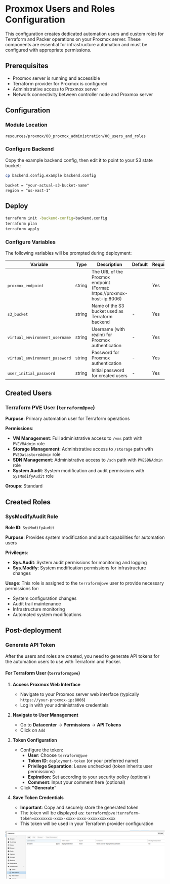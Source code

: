 # Proxmox Users and Roles Configuration

This configuration creates dedicated automation users and custom roles for Terraform and Packer operations on your Proxmox server. These components are essential for infrastructure automation and must be configured with appropriate permissions.

## Prerequisites

- Proxmox server is running and accessible
- Terraform provider for Proxmox is configured
- Administrative access to Proxmox server
- Network connectivity between controller node and Proxmox server

## Configuration

### Module Location

`resources/proxmox/00_proxmox_administration/00_users_and_roles`

### Configure Backend

Copy the example backend config, then edit it to point to your S3 state bucket:

```bash
cp backend.config.example backend.config
```

```hcl
bucket = "your-actual-s3-bucket-name"
region = "us-east-1"
```


## Deploy

```bash
terraform init -backend-config=backend.config
terraform plan
terraform apply
```

### Configure Variables

The following variables will be prompted during deployment:

| Variable | Type | Description | Default | Required |
|---|---|---|---|---|
| `proxmox_endpoint` | string | The URL of the Proxmox endpoint (Format: https://proxmox-host-ip:8006) |  | Yes |
| `s3_bucket` | string | Name of the S3 bucket used as Terraform backend | - | Yes |
| `virtual_environment_username` | string | Username (with realm) for Proxmox authentication | - | Yes |
| `virtual_environment_password` | string | Password for Proxmox authentication | - | Yes |
| `user_initial_password` | string | Initial password for created users | - | Yes |

## Created Users

### Terraform PVE User (`terraform@pve`)

**Purpose**: Primary automation user for Terraform operations

**Permissions**:
- **VM Management**: Full administrative access to `/vms` path with `PVEVMAdmin` role
- **Storage Management**: Administrative access to `/storage` path with `PVEDatastoreAdmin` role  
- **SDN Management**: Administrative access to `/sdn` path with `PVESDNAdmin` role
- **System Audit**: System modification and audit permissions with `SysModifyAudit` role

**Groups**: Standard

## Created Roles

### SysModifyAudit Role

**Role ID**: `SysModifyAudit`

**Purpose**: Provides system modification and audit capabilities for automation users

**Privileges**:
- **Sys.Audit**: System audit permissions for monitoring and logging
- **Sys.Modify**: System modification permissions for infrastructure changes

**Usage**: This role is assigned to the `terraform@pve` user to provide necessary permissions for:
- System configuration changes
- Audit trail maintenance
- Infrastructure monitoring
- Automated system modifications

## Post-deployment

### Generate API Token

After the users and roles are created, you need to generate API tokens for the automation users to use with Terraform and Packer.

#### For Terraform User (`terraform@pve`)

1. **Access Proxmox Web Interface**
   - Navigate to your Proxmox server web interface (typically `https://your-proxmox-ip:8006`)
   - Log in with your administrative credentials

2. **Navigate to User Management**
   - Go to **Datacenter** → **Permissions** → **API Tokens**
   - Click on `Add`

3. **Token Configuration**
   - Configure the token:
     - **User**: Choose `terraform@pve`
     - **Token ID**: `deployment-token` (or your preferred name)
     - **Privilege Separation**: Leave unchecked (token inherits user permissions)
     - **Expiration**: Set according to your security policy (optional)
     - **Comment**: Input your comment here (optional)
   - Click **"Generate"**

4. **Save Token Credentials**
   - **Important**: Copy and securely store the generated token
   - The token will be displayed as: `terraform@pve!terraform-token=xxxxxxxx-xxxx-xxxx-xxxx-xxxxxxxxxxxx`
   - This token will be used in your Terraform provider configuration

![Proxmox API Token Example](./api_token.png)